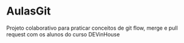 # AulasGit
Projeto colaborativo para praticar conceitos de git flow, merge e pull request com os alunos do curso DEVinHouse
